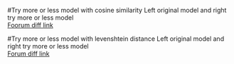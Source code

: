 #Try more or less model with cosine similarity
Left original model and right try more or less model  
[Foorum diff link](https://www.diffchecker.com/PYFcYg5w) 

#Try more or less model with levenshtein distance
Left original model and right try more or less model  
[Forum diff link](https://www.diffchecker.com/rywl3zbO)